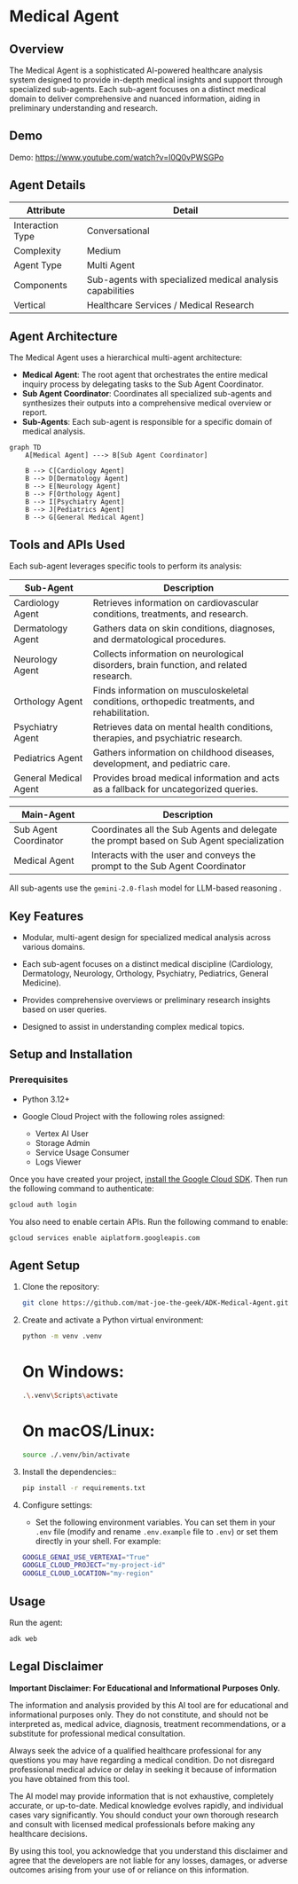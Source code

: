 # Medical Agent

## Overview

The Medical Agent is a sophisticated AI-powered healthcare analysis system designed to provide in-depth medical insights and support through specialized sub-agents. Each sub-agent focuses on a distinct medical domain to deliver comprehensive and nuanced information, aiding in preliminary understanding and research.

## Demo

Demo: <https://www.youtube.com/watch?v=I0Q0vPWSGPo>


## Agent Details

| Attribute        | Detail                                                    |
|------------------|-----------------------------------------------------------|
| Interaction Type | Conversational                                            |
| Complexity       | Medium                                                    |
| Agent Type       | Multi Agent                                               |
| Components       | Sub-agents with specialized medical analysis capabilities |
| Vertical         | Healthcare Services / Medical Research                    |

## Agent Architecture

The Medical Agent uses a hierarchical multi-agent architecture:

-   **Medical Agent**: The root agent that orchestrates the entire medical inquiry process by delegating tasks to the Sub Agent Coordinator.
-   **Sub Agent Coordinator**: Coordinates all specialized sub-agents and synthesizes their outputs into a comprehensive medical overview or report.
-   **Sub-Agents**: Each sub-agent is responsible for a specific domain of medical analysis.

```mermaid
graph TD
    A[Medical Agent] ---> B[Sub Agent Coordinator]
    
    B --> C[Cardiology Agent]
    B --> D[Dermatology Agent]
    B --> E[Neurology Agent]
    B --> F[Orthology Agent]
    B --> I[Psychiatry Agent]
    B --> J[Pediatrics Agent]
    B --> G[General Medical Agent]
```


## Tools and APIs Used

Each sub-agent leverages specific tools to perform its analysis:

| Sub-Agent                | Description                                                                                 |
|--------------------------|---------------------------------------------------------------------------------------------|
| Cardiology Agent         | Retrieves information on cardiovascular conditions, treatments, and research.               |
| Dermatology Agent        | Gathers data on skin conditions, diagnoses, and dermatological procedures.                  |
| Neurology Agent          | Collects information on neurological disorders, brain function, and related research.       |
| Orthology Agent          | Finds information on musculoskeletal conditions, orthopedic treatments, and rehabilitation. |
| Psychiatry Agent         | Retrieves data on mental health conditions, therapies, and psychiatric research.            |
| Pediatrics Agent         | Gathers information on childhood diseases, development, and pediatric care.                 |
| General Medical Agent    | Provides broad medical information and acts as a fallback for uncategorized queries.        |

| Main-Agent               | Description                                                                                 |
|--------------------------|---------------------------------------------------------------------------------------------|
| Sub Agent Coordinator    | Coordinates all the Sub Agents and delegate the prompt based on Sub Agent specialization    |
| Medical Agent            | Interacts with the user and conveys the prompt to the Sub Agent Coordinator                 |

All sub-agents use the `gemini-2.0-flash` model for LLM-based reasoning .

## Key Features

- Modular, multi-agent design for specialized medical analysis across various domains.

- Each sub-agent focuses on a distinct medical discipline (Cardiology, Dermatology, Neurology, Orthology, Psychiatry, Pediatrics, General Medicine).

- Provides comprehensive overviews or preliminary research insights based on user queries.

- Designed to assist in understanding complex medical topics.

## Setup and Installation

### Prerequisites

- Python 3.12+

- Google Cloud Project with the following roles assigned:
  - Vertex AI User
  - Storage Admin
  - Service Usage Consumer
  - Logs Viewer

Once you have created your project, [install the Google Cloud SDK](https://cloud.google.com/sdk/docs/install). Then run the following command to authenticate:
```bash
gcloud auth login
```

You also need to enable certain APIs. Run the following command to enable:
```bash
gcloud services enable aiplatform.googleapis.com
```

## Agent Setup

1. Clone the repository:
    ```bash
    git clone https://github.com/mat-joe-the-geek/ADK-Medical-Agent.git
    ```

2. Create and activate a Python virtual environment:
    ```bash
    python -m venv .venv
    ```
    # On Windows:
    ```bash
    .\.venv\Scripts\activate
    ```
    # On macOS/Linux:
    ```bash
    source ./.venv/bin/activate
    ```

3. Install the dependencies::
    ```bash
    pip install -r requirements.txt
    ```

4. Configure settings:
   - Set the following environment variables. You can set them in your `.env` file (modify and rename `.env.example` file to `.env`) or set them directly in your shell. For example:
   ```bash
   GOOGLE_GENAI_USE_VERTEXAI="True"
   GOOGLE_CLOUD_PROJECT="my-project-id"
   GOOGLE_CLOUD_LOCATION="my-region"
   ```



## Usage

Run the agent:
```bash
adk web
```

## Legal Disclaimer

**Important Disclaimer: For Educational and Informational Purposes Only.**

The information and analysis provided by this AI tool are for educational and informational purposes only. They do not constitute, and should not be interpreted as, medical advice, diagnosis, treatment recommendations, or a substitute for professional medical consultation.

Always seek the advice of a qualified healthcare professional for any questions you may have regarding a medical condition. Do not disregard professional medical advice or delay in seeking it because of information you have obtained from this tool.

The AI model may provide information that is not exhaustive, completely accurate, or up-to-date. Medical knowledge evolves rapidly, and individual cases vary significantly. You should conduct your own thorough research and consult with licensed medical professionals before making any healthcare decisions.

By using this tool, you acknowledge that you understand this disclaimer and agree that the developers are not liable for any losses, damages, or adverse outcomes arising from your use of or reliance on this information.
